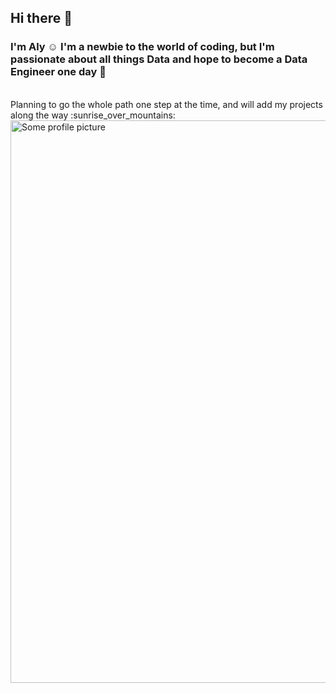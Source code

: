 ## Hi there 👋
### I'm Aly :relaxed: I'm a newbie to the world of coding, but I'm passionate about all things Data and hope to become a Data Engineer one day :beginner:
<!-- blank line -->
<br>
<!-- blank line -->
Planning to go the whole path one step at the time, and will add my projects along the way :sunrise_over_mountains:

<img width = "900" alt="Some profile picture" scr="https://unsplash.com/photos/a-man-in-a-space-suit-standing-on-a-spiral-staircase-9NfOoEqsH6c">
<!--
**DDataAly/DDataAly** is a ✨ _special_ ✨ repository because its `README.md` (this file) appears on your GitHub profile.

Here are some ideas to get you started:

- 🔭 I’m currently working on ...
- 🌱 I’m currently learning ...
- 👯 I’m looking to collaborate on ...
- 🤔 I’m looking for help with ...
- 💬 Ask me about ...
- 📫 How to reach me: ...
- 😄 Pronouns: ...
- ⚡ Fun fact: ...
-->
